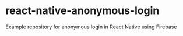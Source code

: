 # react-native-anonymous-login
Example repository for anonymous login in React Native using Firebase
